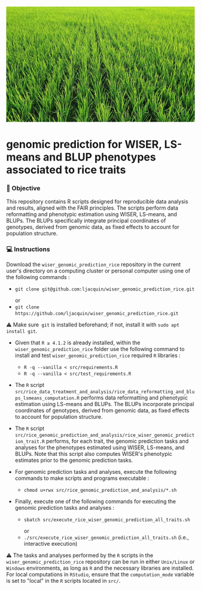 [<img src="img/rice.jpg" width="600"/>]()

# genomic prediction for WISER, LS-means and BLUP phenotypes associated to rice traits

### 🎯 Objective

This repository contains R scripts designed for reproducible data analysis and results, aligned with the FAIR principles. The scripts perform data reformatting and phenotypic estimation using WISER, LS-means, and BLUPs. The BLUPs specifically integrate principal coordinates of genotypes, derived from genomic data, as fixed effects to account for population structure.

### 💻 Instructions

Download the ```wiser_genomic_prediction_rice``` repository in the current user's directory on a computing cluster or personal computer using one of the following commands :

  *  ```git clone git@github.com:ljacquin/wiser_genomic_prediction_rice.git``` <p> </p>
    or
  * ```git clone https://github.com/ljacquin/wiser_genomic_prediction_rice.git``` 
  <p> </p>
  
  ⚠️ Make sure``` git``` is installed beforehand; if not, install it with ```sudo apt install git```.
  <p> </p>

* Given that ```R ≥ 4.1.2``` is already installed, within the ```wiser_genomic_prediction_rice``` folder use the following command to install and test ```wiser_genomic_prediction_rice``` required ```R``` libraries : 

  * ```R -q --vanilla < src/requirements.R```
  * ```R -q --vanilla < src/test_requirements.R```
  <p> </p>
  
* The ```R``` script ```src/rice_data_treatment_and_analysis/rice_data_reformatting_and_blups_lsmeans_computation.R``` performs data reformatting and phenotypic estimation using LS-means and BLUPs. The BLUPs incorporate principal coordinates of genotypes, derived from genomic data, as fixed effects to account for population structure.

* The ```R``` script ```src/rice_genomic_prediction_and_analysis/rice_wiser_genomic_prediction_trait.R``` performs, for each trait, the genomic prediction tasks and analyses for the phenotypes estimated using WISER, LS-means, and BLUPs. Note that this script also computes WISER's phenotypic estimates prior to the genomic prediction tasks.

* For genomic prediction tasks and analyses, execute the following commands to make scripts and programs executable :

  *  ```chmod u+rwx src/rice_genomic_prediction_and_analysis/*.sh```
  <p> </p>

* Finally, execute one of the following commands for executing the genomic prediction tasks and analyses :

  *  ```sbatch src/execute_rice_wiser_genomic_prediction_all_traits.sh```<p> </p>
    or
  * ```./src/execute_rice_wiser_genomic_prediction_all_traits.sh``` (i.e., interactive execution)
  <p> </p>

⚠️ The tasks and analyses performed by the ```R``` scripts in the ```wiser_genomic_prediction_rice``` repository can be run in either ```Unix/Linux``` or ```Windows``` environments, as long as ```R``` and the necessary libraries are installed. For local computations in ```RStudio```, ensure that the ```computation_mode``` variable is set to "local" in the ```R``` scripts located in ```src/```.

